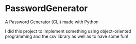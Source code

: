 # PasswordGenerator
A Password Generator (CLI) made with Python

I did this project to implement something using object-oriented programming and the csv library as well as to have some fun!
